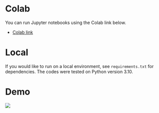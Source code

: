 # Colab

You can run Jupyter notebooks using the Colab link below.

- [Colab link](https://colab.research.google.com/drive/1C2RrLyywedrERrkvaFpZRyHeKLOcVxVT)

# Local

If you would like to run on a local environment, see `requirements.txt` for dependencies. The codes were tested on Python version 3.10.

# Demo

![](./score-func-estim-demo.gif)

